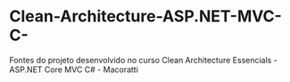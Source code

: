 # Clean-Architecture-ASP.NET-MVC-C-
Fontes do projeto desenvolvido no curso Clean Architecture Essencials - ASP.NET Core MVC C# - Macoratti
